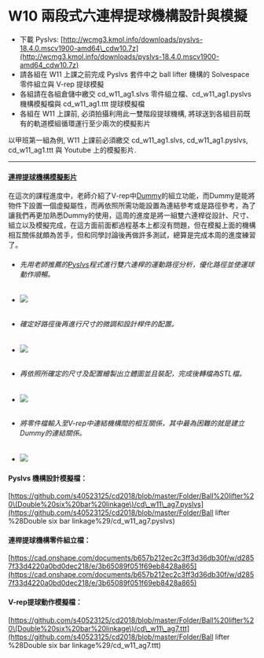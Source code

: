 # W10 兩段式六連桿提球機構設計與模擬

* 下載 Pyslvs:
[http://wcmg3.kmol.info/downloads/pyslvs-18.4.0.mscv1900-amd64\_cdw10.7z](http://wcmg3.kmol.info/downloads/pyslvs-18.4.0.mscv1900-amd64_cdw10.7z)
* 請各組在 W11 上課之前完成 Pyslvs 套件中之 ball lifter 機構的 Solvespace 零件組立與 V-rep 提球模擬
* 各組請在各組倉儲中繳交 cd\_w11\_ag1.slvs 零件組立檔、cd\_w11\_ag1.pyslvs 機構模擬檔與 cd\_w11\_ag1.ttt 提球模擬檔
* 各組在 W11 上課前, 必須拍攝利用此一雙階段提球機構, 將球送到各組目前既有的軌道模組循環運行至少兩次的模擬影片

以甲班第一組為例, W11 上課前必須繳交 cd\_w11\_ag1.slvs, cd\_w11\_ag1.pyslvs, cd\_w11\_ag1.ttt 與 Youtube 上的模擬影片.

---

#### [連桿提球機構模擬影片](https://www.youtube.com/watch?v=Jr8FawGxITc)

在這次的課程進度中，老師介紹了V-rep中[Dummy](http://www.coppeliarobotics.com/helpFiles/en/dummyPropertiesDialog.htm)的組立功能，而Dummy是能將物件下設置一個虛擬屬性，而再依照所需功能設置為連結參考或是路徑參考，為了讓我們再更加熟悉Dummy的使用，這周的進度是將一組雙六連桿從設計、尺寸、組立以及模擬完成，在這方面前面都過程基本上都沒有問題，但在模擬上面的機構相互關係就頗為苦手，但和同學討論後再做許多測試，總算是完成本周的進度練習了。

* ###### 先用老師推薦的[Pyslvs](https://github.com/KmolYuan/python-solvespace)程式進行雙六連桿的運動路徑分析，優化路徑並使運球動作順暢。
* ###### ![](/assets/messageImage_1525709347996.jpg)
* ###### 確定好路徑後再進行尺寸的微調和設計桿件的配置。
* ###### ![](/assets/messageImage_1525709371685.jpg)
* ###### 再依照所確定的尺寸及配置繪製出立體圖並且裝配，完成後轉檔為STL檔。
* ###### ![](/assets/messageImage_1525709421649.jpg)
* ###### 將零件檔輸入至V-rep中連結機構間的相互關係，其中最為困難的就是建立Dummy的連結關係。
* ![](/assets/messageImage_1525626084794.jpg)

#### Pyslvs 機構設計模擬檔：

[https://github.com/s40523125/cd2018/blob/master/Folder/Ball%20lifter%20\(Double%20six%20bar%20linkage\)/cd\_w11\_ag7.pyslvs](https://github.com/s40523125/cd2018/blob/master/Folder/Ball lifter %28Double six bar linkage%29/cd_w11_ag7.pyslvs)

#### 連桿提球機構零件組立檔：

[https://cad.onshape.com/documents/b657b212ec2c3ff3d36db30f/w/d2857f33d4220a0bd0dec218/e/3b65089f051f69eb8428a865](https://cad.onshape.com/documents/b657b212ec2c3ff3d36db30f/w/d2857f33d4220a0bd0dec218/e/3b65089f051f69eb8428a865)

#### V-rep提球動作模擬檔：

[https://github.com/s40523125/cd2018/blob/master/Folder/Ball%20lifter%20\(Double%20six%20bar%20linkage\)/cd\_w11\_ag7.ttt](https://github.com/s40523125/cd2018/blob/master/Folder/Ball lifter %28Double six bar linkage%29/cd_w11_ag7.ttt)

